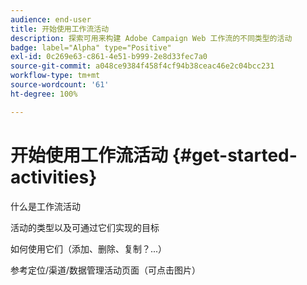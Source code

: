 ```yaml
---
audience: end-user
title: 开始使用工作流活动
description: 探索可用来构建 Adobe Campaign Web 工作流的不同类型的活动
badge: label="Alpha" type="Positive"
exl-id: 0c269e63-c861-4e51-b999-2e8d33fec7a0
source-git-commit: a048ce9384f458f4cf94b38ceac46e2c04bcc231
workflow-type: tm+mt
source-wordcount: '61'
ht-degree: 100%

---
```


# 开始使用工作流活动 {#get-started-activities}

什么是工作流活动

活动的类型以及可通过它们实现的目标

如何使用它们（添加、删除、复制？...）

参考定位/渠道/数据管理活动页面（可点击图片）
